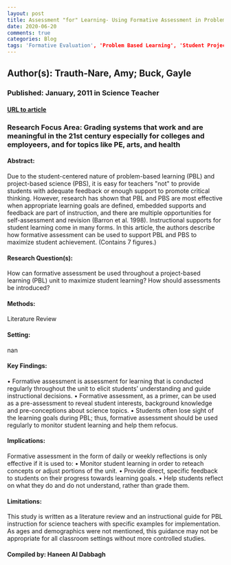 ```yaml
---
layout: post
title: Assessment "for" Learning- Using Formative Assessment in Problem- and Project-Based Learning
date: 2020-06-20
comments: true
categories: Blog
tags: 'Formative Evaluation', 'Problem Based Learning', 'Student Projects', 'Active Learning', 'Science Instruction', 'Feedback (Response)', 'Student Evaluation', 'Teaching Methods', 'Learning'
---
```


## Author(s): Trauth-Nare, Amy; Buck, Gayle

### Published: January, 2011 in Science Teacher

#### [URL to article](http://eds.a.ebscohost.com.proxy.uchicago.edu/eds/pdfviewer/pdfviewer?vid=1&sid=3acf3dc7-5d17-4dd4-93e8-726ddc82491f%40sdc-v-sessmgr03)

### Research Focus Area: Grading systems that work and are meaningful in the 21st century especially for colleges and employeers, and for topics like PE, arts, and health

#### Abstract:
Due to the student-centered nature of problem-based learning (PBL) and project-based science (PBS), it is easy for teachers "not" to provide students with adequate feedback or enough support to promote critical thinking. However, research has shown that PBL and PBS are most effective when appropriate learning goals are defined, embedded supports and feedback are part of instruction, and there are multiple opportunities for self-assessment and revision (Barron et al. 1998). Instructional supports for student learning come in many forms. In this article, the authors describe how formative assessment can be used to support PBL and PBS to maximize student achievement. (Contains 7 figures.)


#### Research Question(s):
How can formative assessment be used throughout a project-based learning (PBL) unit to maximize student learning? How should assessments be introduced?


#### Methods:
Literature Review


#### Setting:
nan


#### Key Findings:
• Formative assessment is assessment for learning that is conducted regularly throughout the unit to elicit students’ understanding and guide instructional decisions. • Formative assessment, as a primer, can be used as a pre-assessment to reveal student interests, background knowledge and pre-conceptions about science topics. • Students often lose sight of the learning goals during PBL; thus, formative assessment should be used regularly to monitor student learning and help them refocus. 


#### Implications:
Formative assessment in the form of daily or weekly reflections is only effective if it is used to: • Monitor student learning in order to reteach concepts or adjust portions of the unit. • Provide direct, specific feedback to students on their progress towards learning goals. • Help students reflect on what they do and do not understand, rather than grade them. 


#### Limitations:
This study is written as a literature review and an instructional guide for PBL instruction for science teachers with specific examples for implementation. As ages and demographics were not mentioned, this guidance may not be appropriate for all classroom settings without more controlled studies.


#### Compiled by: Haneen Al Dabbagh

